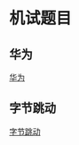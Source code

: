 # 机试题目

## 华为

[华为](https://github.com/zheolls/jishi/tree/master/huawei)

## 字节跳动

[字节跳动](https://github.com/zheolls/jishi/tree/master/bytedance)

